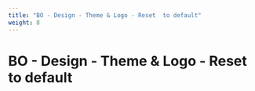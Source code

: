 ```yaml
---
title: "BO - Design - Theme & Logo - Reset  to default"
weight: 8
---
```


# BO - Design - Theme & Logo - Reset  to default
